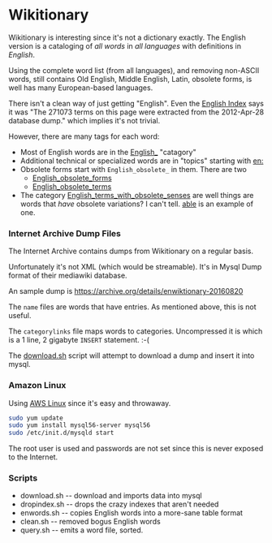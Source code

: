 # Wikitionary

Wikitionary is interesting since it's not a dictionary exactly.
The English version is a cataloging of _all words_ in _all languages_
with definitions in _English_.

Using the complete word list (from all languages), and removing
non-ASCII words, still contains Old English, Middle English, Latin,
obsolete forms, is well has many European-based languages.

There isn't a clean way of just getting "English".    Even the
[English Index](https://en.wiktionary.org/wiki/Index:English) says it was
"The 271073 terms on this page were extracted from the 2012-Apr-28 database
dump." which implies it's not trivial.


However, there are many tags for each word:

* Most of English words are in the
  [English_](https://en.wiktionary.org/wiki/Category:English_language)
  "catagory"
* Additional technical or specialized words are in "topics" starting with
  [en:](https://en.wiktionary.org/wiki/Category:en:All_topics)
* Obsolete forms start with `English_obsolete_` in them. There are two
  * [English_obsolete_forms](https://en.wiktionary.org/wiki/Category:English_obsolete_forms) 
  * [English_obsolete_terms](https://en.wiktionary.org/wiki/Category:English_obsolete_terms)
* The category
  [English_terms_with_obsolete_senses](https://en.wiktionary.org/wiki/Category:English_terms_with_obsolete_senses)
  are well things are words that _have_ obsolete variations?  I can't tell.
  [able](https://en.wiktionary.org/wiki/able#English) is an example of one.

### Internet Archive Dump Files

The Internet Archive contains dumps from Wikitionary on a regular basis.

Unfortunately it's not XML (which would be streamable).  It's in Mysql Dump
format of their mediawiki database.

An sample dump is https://archive.org/details/enwiktionary-20160820

The `name` files are words that have entries.  As mentioned above, this is not
useful.

The `categorylinks` file maps words to categories.  Uncompressed it is 
which is a 1 line, 2 gigabyte `INSERT` statement.  :-(

The [download.sh](sources/words-wikitionary/download.sh) script will
attempt to download a dump and insert it into mysql.

### Amazon Linux

Using [AWS Linux](https://aws.amazon.com/amazon-linux-ami/faqs/)  since it's easy and throwaway.

```bash
sudo yum update
sudo yum install mysql56-server mysql56
sudo /etc/init.d/mysqld start
```

The root user is used and passwords are not set since this is never exposed to the
Internet.

### Scripts

* download.sh  -- download and imports data into mysql
* dropindex.sh -- drops the crazy indexes that aren't needed
* enwords.sh -- copies English words into a more-sane table format
* clean.sh -- removed bogus English words
* query.sh -- emits a word file, sorted.
